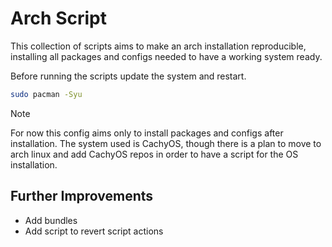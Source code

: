 # Arch Script

This collection of scripts aims to make an arch installation reproducible,
installing all packages and configs needed to have a working system ready.

Before running the scripts update the system and restart.
```sh
sudo pacman -Syu
```

> [!NOTE]
> For now this config aims only to install packages and configs after installation.
> The system used is CachyOS, though there is a plan to move to arch linux and add CachyOS repos
> in order to have a script for the OS installation.

## Further Improvements

- Add bundles
- Add script to revert script actions

